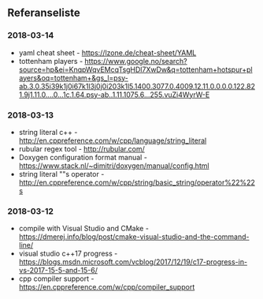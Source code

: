 ## Referanseliste

### 2018-03-14
* yaml cheat sheet - https://lzone.de/cheat-sheet/YAML
* tottenham players - https://www.google.no/search?source=hp&ei=KnqpWqvEMcqTsgHDl7XwDw&q=tottenham+hotspur+players&oq=tottenham+&gs_l=psy-ab.3.0.35i39k1j0i67k1l3j0j0i203k1l5.1400.3077.0.4009.12.11.0.0.0.0.122.821.9j1.11.0....0...1c.1.64.psy-ab..1.11.1075.6...255.vuZi4WyrW-E

### 2018-03-13
* string literal c++ - http://en.cppreference.com/w/cpp/language/string_literal
* rubular regex tool - http://rubular.com/
* Doxygen configuration format manual - https://www.stack.nl/~dimitri/doxygen/manual/config.html
* string literal ""s operator - http://en.cppreference.com/w/cpp/string/basic_string/operator%22%22s


### 2018-03-12

* compile with Visual Studio and CMake  - https://dmerej.info/blog/post/cmake-visual-studio-and-the-command-line/
* visual studio c++17 progress - https://blogs.msdn.microsoft.com/vcblog/2017/12/19/c17-progress-in-vs-2017-15-5-and-15-6/
* cpp compiler support - https://en.cppreference.com/w/cpp/compiler_support
